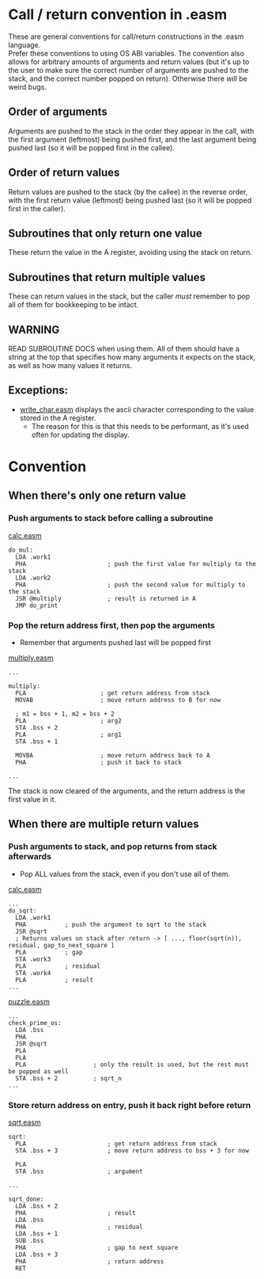 # Call / return convention in .easm

These are general conventions for call/return constructions in the .easm language.  
Prefer these conventions to using OS ABI variables.
The convention also allows for arbitrary amounts of arguments and return values (but it's up to the user to make sure the correct number of arguments are pushed to the stack, and the correct number popped on return). Otherwise there _will_ be weird bugs.

## Order of arguments
Arguments are pushed to the stack in the order they appear in the call, with the first argument (leftmost) being pushed first, and the last argument being pushed last (so it will be popped first in the callee).

## Order of return values
Return values are pushed to the stack (by the callee) in the reverse order, with the first return value (leftmost) being pushed last (so it will be popped first in the caller).

## Subroutines that only return one value
These return the value in the A register, avoiding using the stack on return.

## Subroutines that return multiple values
These can return values in the stack, but the caller _must_ remember to pop all of them for bookkeeping to be intact.

## WARNING
READ SUBROUTINE DOCS when using them. All of them should have a string at the top that specifies how many arguments it expects on the stack, as well as how many values it returns.

## Exceptions:
- [write_char.easm](../32bit/routines/utils/write_char.easm) displays the ascii character corresponding to the value stored in the A register.
  - The reason for this is that this needs to be performant, as it's used often for updating the display.

# Convention
## When there's only one return value
### Push arguments to stack before calling a subroutine
[calc.easm](../32bit/routines/programs/calc.easm)
```
do_mul:
  LDA .work1
  PHA                       ; push the first value for multiply to the stack
  LDA .work2
  PHA                       ; push the second value for multiply to the stack
  JSR @multiply             ; result is returned in A
  JMP do_print
```

### Pop the return address first, then pop the arguments
- Remember that arguments pushed last will be popped first  

[multiply.easm](../32bit/routines/math/multiply.easm)
```
...

multiply:
  PLA                     ; get return address from stack
  MOVAB                   ; move return address to B for now

  ; m1 = bss + 1, m2 = bss + 2
  PLA                     ; arg2
  STA .bss + 2
  PLA                     ; arg1
  STA .bss + 1
  
  MOVBA                   ; move return address back to A
  PHA                     ; push it back to stack

...
```
The stack is now cleared of the arguments, and the return address is the first value in it.

## When there are multiple return values
### Push arguments to stack, and pop returns from stack afterwards
- Pop ALL values from the stack, even if you don't use all of them. 

[calc.easm](../32bit/routines/programs/calc.easm)
```
...
do_sqrt:
  LDA .work1
  PHA           ; push the argument to sqrt to the stack
  JSR @sqrt
  ; Returns values on stack after return -> [ ..., floor(sqrt(n)), residual, gap_to_next_square ]
  PLA           ; gap
  STA .work3
  PLA           ; residual
  STA .work4
  PLA           ; result
...
```

[puzzle.easm](/32bit/routines/programs/puzzle.easm)
```
...
check_prime_os:
  LDA .bss
  PHA
  JSR @sqrt
  PLA
  PLA
  PLA                   ; only the result is used, but the rest must be popped as well
  STA .bss + 2          ; sqrt_n
...
```

### Store return address on entry, push it back right before return
[sqrt.easm](/32bit/routines/math/sqrt.easm)
```
sqrt:
  PLA                       ; get return address from stack
  STA .bss + 3              ; move return address to bss + 3 for now

  PLA
  STA .bss                  ; argument

...

sqrt_done:
  LDA .bss + 2
  PHA                       ; result
  LDA .bss
  PHA                       ; residual
  LDA .bss + 1
  SUB .bss
  PHA                       ; gap to next square
  LDA .bss + 3
  PHA                       ; return address
  RET
```